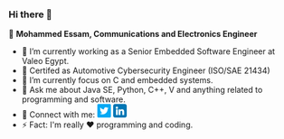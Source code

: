### Hi there 👋

🧔 **Mohammed Essam, Communications and Electronics Engineer**

- 🔭 I’m currently working as a Senior Embedded Software Engineer at Valeo Egypt.
- 📜 Certifed as Automotive Cybersecurity Engineer (ISO/SAE 21434)
- 🎯 I’m currently focus on C and embedded systems.
- 💬 Ask me about Java SE, Python, C++, V and anything related to programming and software. 
- 🤝 Connect with me: [![](images/twitter.png)](https://twitter.com/MElborolossy) [![](images/linkedin.png)](https://www.linkedin.com/in/mohammedelborolossy/)
- ⚡ Fact: I'm really ❤️ programming and coding.
